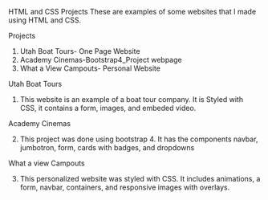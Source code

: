 HTML and CSS Projects 
These are examples of some websites that I made using HTML and CSS.

Projects

1. Utah Boat Tours- One Page Website
2. Academy Cinemas-Bootstrap4_Project webpage
3. What a View Campouts- Personal Website

Utah Boat Tours

1. This website is an example of a boat tour company.  It is Styled with CSS, it contains a form, images, and embeded video.

Academy Cinemas

2. This project was done using bootstrap 4.  It has the components navbar, jumbotron, form, cards with badges, and dropdowns

What a view Campouts 

3. This personalized website was styled with CSS.  It includes animations, a form, navbar, containers, and responsive images with overlays.
